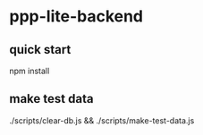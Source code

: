 # ppp-lite-backend

## quick start

npm install

## make test data
 
./scripts/clear-db.js && ./scripts/make-test-data.js
